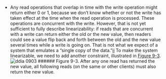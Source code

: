*  Any read operations that overlap in time with the write operation might return either 0 or 1,
because we don’t know whether or not the write has taken effect at the time when the read
operation is processed. These operations are concurrent with the write. However, that is not yet sufficient to fully describe linearizability: if reads that are concurrent
with a write can return either the old or the new value, then readers could see a value flip back
and forth between the old and the new value several times while a write is going on. That is not
what we expect of a system that emulates a “single copy of the
data.”[ii](ch09.html#idm140605760046160) To make the system linearizable, we need to add another constraint, illustrated in
[Figure 9-3](#fig_consistency_linearizability_2). ![ddia 0903](assets/ddia_0903.png) ###### Figure 9-3. After any one read has returned the new value, all following reads (on the same or other clients) must also return the new value.